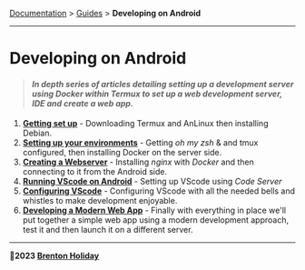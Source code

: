[Documentation](./) > [Guides](./guides) > __Developing on Android__

------

# Developing on Android

> #### *In depth series of articles detailing setting up a development server using Docker within Termux to set up a web development server, IDE and create a web app.*

1. [__Getting set up__](./getting-set-up) - Downloading Termux and AnLinux then installing Debian.
2. [__Setting up your environments__](./02-setting-up-your-environments) - Getting *oh my zsh* & and tmux configured, then installing Docker on the server side. 
3. [__Creating a Webserver__](./03-creating-a-web-server) - Installing *nginx* with *Docker* and then connecting to it from the Android side.
4. [__Running VScode on Android__](./04-running-vscode-on-android) - Setting up VScode using *Code Server*
5. [__Configuring VScode__](./05-configuring-vscode) - Configuring VScode with all the needed bells and whistles to make development enjoyable.
6. [__Developing a Modern Web App__](./06-developing-a-modern-web-app) - Finally with everything in place we'll put together a simple web app using a modern development approach, test it and then launch it on a different server.

***

**🤍2023 [Brenton Holiday](https://allmylinks.com/8rents)**
